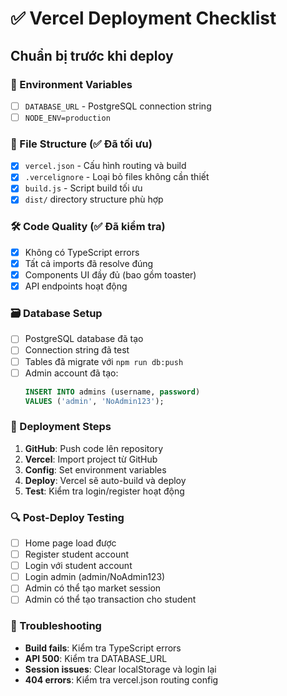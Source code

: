 # ✅ Vercel Deployment Checklist

## Chuẩn bị trước khi deploy

### 🔐 Environment Variables
- [ ] `DATABASE_URL` - PostgreSQL connection string
- [ ] `NODE_ENV=production`

### 📁 File Structure (✅ Đã tối ưu)
- [x] `vercel.json` - Cấu hình routing và build
- [x] `.vercelignore` - Loại bỏ files không cần thiết
- [x] `build.js` - Script build tối ưu
- [x] `dist/` directory structure phù hợp

### 🛠 Code Quality (✅ Đã kiểm tra)
- [x] Không có TypeScript errors
- [x] Tất cả imports đã resolve đúng
- [x] Components UI đầy đủ (bao gồm toaster)
- [x] API endpoints hoạt động

### 🗃 Database Setup
- [ ] PostgreSQL database đã tạo
- [ ] Connection string đã test
- [ ] Tables đã migrate với `npm run db:push`
- [ ] Admin account đã tạo:
  ```sql
  INSERT INTO admins (username, password) 
  VALUES ('admin', 'NoAdmin123');
  ```

### 🚀 Deployment Steps
1. **GitHub**: Push code lên repository
2. **Vercel**: Import project từ GitHub
3. **Config**: Set environment variables
4. **Deploy**: Vercel sẽ auto-build và deploy
5. **Test**: Kiểm tra login/register hoạt động

### 🔍 Post-Deploy Testing
- [ ] Home page load được
- [ ] Register student account
- [ ] Login với student account  
- [ ] Login admin (admin/NoAdmin123)
- [ ] Admin có thể tạo market session
- [ ] Admin có thể tạo transaction cho student

### 🐛 Troubleshooting
- **Build fails**: Kiểm tra TypeScript errors
- **API 500**: Kiểm tra DATABASE_URL
- **Session issues**: Clear localStorage và login lại
- **404 errors**: Kiểm tra vercel.json routing config